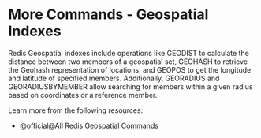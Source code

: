 # More Commands - Geospatial Indexes

Redis Geospatial indexes include operations like GEODIST to calculate the distance between two members of a geospatial set, GEOHASH to retrieve the Geohash representation of locations, and GEOPOS to get the longitude and latitude of specified members. Additionally, GEORADIUS and GEORADIUSBYMEMBER allow searching for members within a given radius based on coordinates or a reference member.

Learn more from the following resources:

- [@official@All Redis Geospatial Commands](https://redis.io/docs/latest/commands/?group=geo)